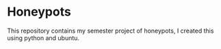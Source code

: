 # Honeypots
This repository contains my semester project of honeypots, I created this using python and ubuntu.
